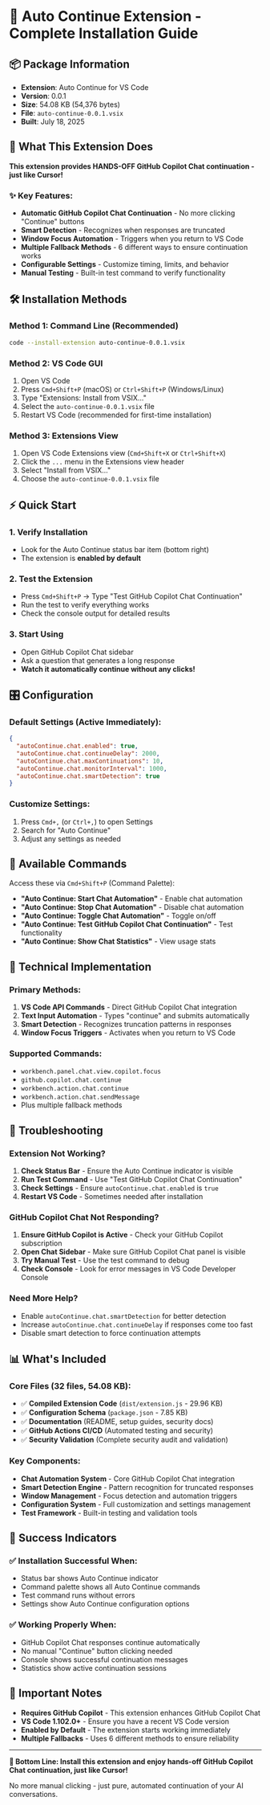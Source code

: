 # 🚀 Auto Continue Extension - Complete Installation Guide

## 📦 Package Information
- **Extension**: Auto Continue for VS Code
- **Version**: 0.0.1 
- **Size**: 54.08 KB (54,376 bytes)
- **File**: `auto-continue-0.0.1.vsix`
- **Built**: July 18, 2025

## 🎯 **What This Extension Does**

**This extension provides HANDS-OFF GitHub Copilot Chat continuation - just like Cursor!**

### ✨ Key Features:
- **Automatic GitHub Copilot Chat Continuation** - No more clicking "Continue" buttons
- **Smart Detection** - Recognizes when responses are truncated
- **Window Focus Automation** - Triggers when you return to VS Code
- **Multiple Fallback Methods** - 6 different ways to ensure continuation works
- **Configurable Settings** - Customize timing, limits, and behavior
- **Manual Testing** - Built-in test command to verify functionality

## 🛠️ Installation Methods

### Method 1: Command Line (Recommended)
```bash
code --install-extension auto-continue-0.0.1.vsix
```

### Method 2: VS Code GUI
1. Open VS Code
2. Press `Cmd+Shift+P` (macOS) or `Ctrl+Shift+P` (Windows/Linux)
3. Type "Extensions: Install from VSIX..."
4. Select the `auto-continue-0.0.1.vsix` file
5. Restart VS Code (recommended for first-time installation)

### Method 3: Extensions View
1. Open VS Code Extensions view (`Cmd+Shift+X` or `Ctrl+Shift+X`)
2. Click the `...` menu in the Extensions view header
3. Select "Install from VSIX..."
4. Choose the `auto-continue-0.0.1.vsix` file

## ⚡ Quick Start

### 1. **Verify Installation**
- Look for the Auto Continue status bar item (bottom right)
- The extension is **enabled by default**

### 2. **Test the Extension**
- Press `Cmd+Shift+P` → Type "Test GitHub Copilot Chat Continuation"
- Run the test to verify everything works
- Check the console output for detailed results

### 3. **Start Using**
- Open GitHub Copilot Chat sidebar
- Ask a question that generates a long response
- **Watch it automatically continue without any clicks!**

## 🎛️ Configuration

### Default Settings (Active Immediately):
```json
{
  "autoContinue.chat.enabled": true,
  "autoContinue.chat.continueDelay": 2000,
  "autoContinue.chat.maxContinuations": 10,
  "autoContinue.chat.monitorInterval": 1000,
  "autoContinue.chat.smartDetection": true
}
```

### Customize Settings:
1. Press `Cmd+,` (or `Ctrl+,`) to open Settings
2. Search for "Auto Continue"
3. Adjust any settings as needed

## 🚀 Available Commands

Access these via `Cmd+Shift+P` (Command Palette):

- **"Auto Continue: Start Chat Automation"** - Enable chat automation
- **"Auto Continue: Stop Chat Automation"** - Disable chat automation  
- **"Auto Continue: Toggle Chat Automation"** - Toggle on/off
- **"Auto Continue: Test GitHub Copilot Chat Continuation"** - Test functionality
- **"Auto Continue: Show Chat Statistics"** - View usage stats

## 🔧 Technical Implementation

### Primary Methods:
1. **VS Code API Commands** - Direct GitHub Copilot Chat integration
2. **Text Input Automation** - Types "continue" and submits automatically
3. **Smart Detection** - Recognizes truncation patterns in responses
4. **Window Focus Triggers** - Activates when you return to VS Code

### Supported Commands:
- `workbench.panel.chat.view.copilot.focus`
- `github.copilot.chat.continue`
- `workbench.action.chat.continue`
- `workbench.action.chat.sendMessage`
- Plus multiple fallback methods

## 🐛 Troubleshooting

### Extension Not Working?
1. **Check Status Bar** - Ensure the Auto Continue indicator is visible
2. **Run Test Command** - Use "Test GitHub Copilot Chat Continuation"
3. **Check Settings** - Ensure `autoContinue.chat.enabled` is `true`
4. **Restart VS Code** - Sometimes needed after installation

### GitHub Copilot Chat Not Responding?
1. **Ensure GitHub Copilot is Active** - Check your GitHub Copilot subscription
2. **Open Chat Sidebar** - Make sure GitHub Copilot Chat panel is visible
3. **Try Manual Test** - Use the test command to debug
4. **Check Console** - Look for error messages in VS Code Developer Console

### Need More Help?
- Enable `autoContinue.chat.smartDetection` for better detection
- Increase `autoContinue.chat.continueDelay` if responses come too fast
- Disable smart detection to force continuation attempts

## 📊 What's Included

### Core Files (32 files, 54.08 KB):
- ✅ **Compiled Extension Code** (`dist/extension.js` - 29.96 KB)
- ✅ **Configuration Schema** (`package.json` - 7.85 KB)
- ✅ **Documentation** (README, setup guides, security docs)
- ✅ **GitHub Actions CI/CD** (Automated testing and security)
- ✅ **Security Validation** (Complete security audit and validation)

### Key Components:
- **Chat Automation System** - Core GitHub Copilot Chat integration
- **Smart Detection Engine** - Pattern recognition for truncated responses  
- **Window Management** - Focus detection and automation triggers
- **Configuration System** - Full customization and settings management
- **Test Framework** - Built-in testing and validation tools

## 🎉 Success Indicators

### ✅ Installation Successful When:
- Status bar shows Auto Continue indicator
- Command palette shows all Auto Continue commands
- Test command runs without errors
- Settings show Auto Continue configuration options

### ✅ Working Properly When:
- GitHub Copilot Chat responses continue automatically
- No manual "Continue" button clicking needed
- Console shows successful continuation messages
- Statistics show active continuation sessions

## 🚨 Important Notes

- **Requires GitHub Copilot** - This extension enhances GitHub Copilot Chat
- **VS Code 1.102.0+** - Ensure you have a recent VS Code version
- **Enabled by Default** - The extension starts working immediately
- **Multiple Fallbacks** - Uses 6 different methods to ensure reliability

---

**🎯 Bottom Line: Install this extension and enjoy hands-off GitHub Copilot Chat continuation, just like Cursor!**

No more manual clicking - just pure, automated continuation of your AI conversations.
